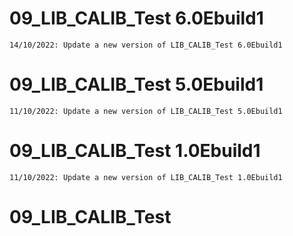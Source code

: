 # 09_LIB_CALIB_Test 6.0Ebuild1
	14/10/2022: Update a new version of LIB_CALIB_Test 6.0Ebuild1

# 09_LIB_CALIB_Test 5.0Ebuild1
	11/10/2022: Update a new version of LIB_CALIB_Test 5.0Ebuild1

# 09_LIB_CALIB_Test 1.0Ebuild1
	11/10/2022: Update a new version of LIB_CALIB_Test 1.0Ebuild1

# 09_LIB_CALIB_Test